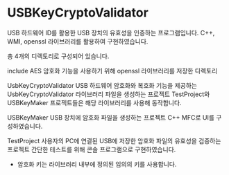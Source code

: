 # USBKeyCryptoValidator

USB 하드웨어 ID를 활용한 USB 장치의 유효성을 인증하는 프로그램입니다.
C++, WMI, openssl 라이브러리를 활용하여 구현하였습니다. 

총 4개의 디렉토리로 구성되어 있습니다.

include
    AES 암호화 기능을 사용하기 위해 openssl 라이브러리를 저장한 디렉토리

UsbKeyCryptoValidator
    USB 하드웨어 암호화와 복호화 기능을 제공하는 UsbKeyCryptoValidator 라이브러리 파일을 생성하는 프로젝트
    TestProject와 USBKeyMaker 프로젝트들은 해당 라이브러리를 사용해 동작합니다.

USBKeyMaker
    USB 장치에 암호화 파일을 생성하는 프로젝트
    C++ MFC로 UI를 구성하였습니다.

TestProject
    사용자의 PC에 연결된 USB에 저장한 암호화 파일의 유효성을 검증하는 프로젝트
    간단한 테스트를 위해 콘솔 프로그램으로 구현하였습니다.

* 암호화 키는 라이브러리 내부에 정의된 임의의 키를 사용합니다.
